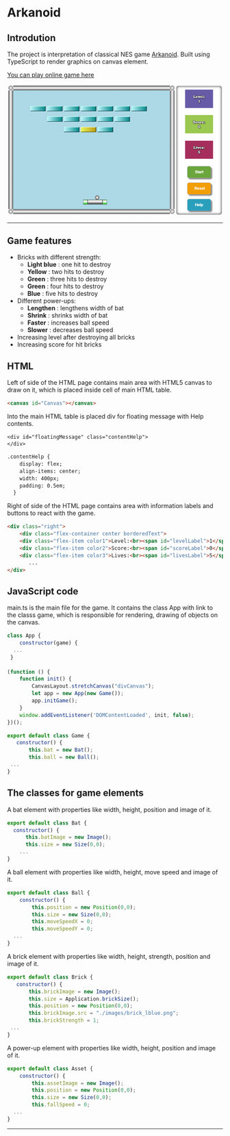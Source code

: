 # Arkanoid

    
## Introdution
The project is interpretation of classical NES game [Arkanoid](https://en.wikipedia.org/wiki/Arkanoid).
Built using TypeScript to render graphics on canvas element. 

[You can play online game here](https://practicalDeveloper.github.io/Arkanoid_JavaScript)

![Image alt](https://github.com/practicalDeveloper/Arkanoid_JavaScript/blob/main/images/Main.png)

___

## Game features

- Bricks with different strength:
    - __Light blue__ : one hit to destroy
    - __Yellow__ : two hits to destroy
    - __Green__ : three hits to destroy
    - __Green__ : four hits to destroy
    - __Blue__ : five hits to destroy
- Different power-ups:
    - __Lengthen__ : lengthens width of bat
    - __Shrink__ : shrinks width of bat
    - __Faster__ : increases ball speed
    - __Slower__ : decreases ball speed
- Increasing level after destroying all bricks
- Increasing score for hit bricks
## HTML
Left of side of the HTML page contains main area with HTML5 canvas to draw on it, which is placed inside cell of main HTML table.

```HTML
<canvas id="Canvas"></canvas>
```
Into the main HTML table is placed div for floating message with Help contents.
```
<div id="floatingMessage" class="contentHelp">
</div>
```

```HTML
.contentHelp {
    display: flex;
    align-items: center;
    width: 400px;
    padding: 0.5em;
  }
 ```
 
Right of side of the HTML page contains area with information labels and buttons to react with the game.
  
```HTML
<div class="right">
    <div class="flex-container center borderedText">
    <div class="flex-item color1">Level:<br><span id="levelLabel">1</span></div>
    <div class="flex-item color2">Score:<br><span id="scoreLabel">0</span></div>
    <div class="flex-item color3">Lives:<br><span id="livesLabel">5</span></div>
       ...       
</div>
 ```
 
## JavaScript code

main.ts is the main file for the game. It contains the class App with link to the classs game, which is responsible for rendering, drawing of objects on the canvas.

```JavaScript
class App {
    constructor(game) {
  ...
 }
 
(function () {
    function init() {
        CanvasLayout.stretchCanvas("divCanvas");
        let app = new App(new Game());
        app.initGame();
    }
    window.addEventListener('DOMContentLoaded', init, false);
})();
 ```
 
 ```JavaScript
export default class Game {
    constructor() {
        this.bat = new Bat();
        this.ball = new Ball();
  ...
 }
 ```
 ## The classes for game elements
 A bat element with properties like width, height, position and image of it.
 
  ```JavaScript
export default class Bat {
    constructor() {
        this.batImage = new Image();
        this.size = new Size(0,0);
      ...
  }
 ```
 A ball element with properties like width, height, move speed and image of it.
 
```JavaScript
export default class Ball {
    constructor() {
        this.position = new Position(0,0);
        this.size = new Size(0,0);
        this.moveSpeedX = 0;
        this.moveSpeedY = 0;
  ...
}
 ```
 
 A brick element with properties like width, height, strength, position and image of it.
 
 ```JavaScript
export default class Brick {
    constructor() {
        this.brickImage = new Image();
        this.size = Application.brickSize();
        this.position = new Position(0,0);
        this.brickImage.src = "./images/brick_lblue.png";
        this.brickStrength = 1;
  ...
}
 ```
 
  A power-up element with properties like width, height, position and image of it.
  
```JavaScript
export default class Asset {
    constructor() {
        this.assetImage = new Image();
        this.position = new Position(0,0);
        this.size = new Size(0,0);
        this.fallSpeed = 0;
  ...
}

```
___
